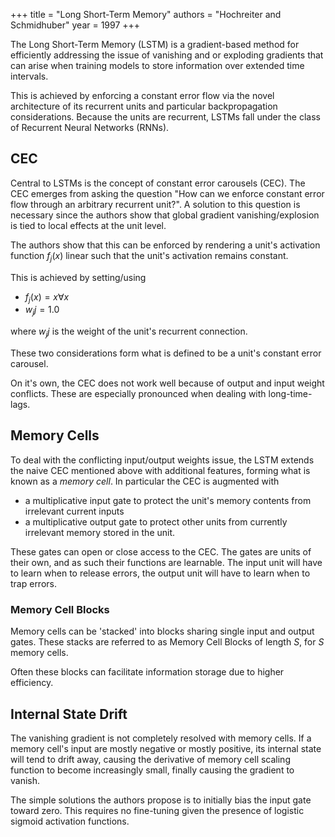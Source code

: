+++
title = "Long Short-Term Memory"
authors = "Hochreiter and Schmidhuber"
year = 1997
+++

The Long Short-Term Memory (LSTM) is a gradient-based method for efficiently
addressing the issue of vanishing and or exploding gradients that can arise when
training models to store information over extended time intervals.

This is achieved by enforcing a constant error flow via the novel architecture
of its recurrent units and particular backpropagation considerations. Because
the units are recurrent, LSTMs fall under the class of Recurrent Neural Networks
(RNNs).

## CEC

Central to LSTMs is the concept of constant error carousels (CEC). The CEC
emerges from asking the question "How can we enforce constant error flow through
an arbitrary recurrent unit?". A solution to this question is necessary since
the authors show that global gradient vanishing/explosion is tied to local
effects at the unit level.

The authors show that this can be enforced by rendering a unit's activation
function $f_j(x)$ linear such that the unit's activation remains constant.

This is achieved by setting/using

- $f_j(x) = x \forall x$
- $w_jj = 1.0$

where $w_jj$ is the weight of the unit's recurrent connection.

These two considerations form what is defined to be a unit's constant error
carousel.

On it's own, the CEC does not work well because of output and input weight
conflicts. These are especially pronounced when dealing with long-time-lags.

## Memory Cells

To deal with the conflicting input/output weights issue, the LSTM extends the
naive CEC mentioned above with additional features, forming what is known as a
_memory cell_. In particular the CEC is augmented with

- a multiplicative input gate to protect the unit's memory contents from
  irrelevant current inputs
- a multiplicative output gate to protect other units from currently irrelevant
  memory stored in the unit.

These gates can open or close access to the CEC. The gates are units of their
own, and as such their functions are learnable. The input unit will have to
learn when to release errors, the output unit will have to learn when to trap
errors.

### Memory Cell Blocks

Memory cells can be 'stacked' into blocks sharing single input and output gates.
These stacks are referred to as Memory Cell Blocks of length $S$, for $S$ memory
cells.

Often these blocks can facilitate information storage due to higher efficiency.

## Internal State Drift

The vanishing gradient is not completely resolved with memory cells. If a memory
cell's input are mostly negative or mostly positive, its internal state will
tend to drift away, causing the derivative of memory cell scaling function to
become increasingly small, finally causing the gradient to vanish.

The simple solutions the authors propose is to initially bias the input gate
toward zero. This requires no fine-tuning given the presence of logistic sigmoid
activation functions.
